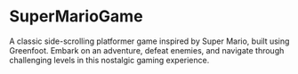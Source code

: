 # SuperMarioGame
A classic side-scrolling platformer game inspired by Super Mario, built using Greenfoot. Embark on an adventure, defeat enemies, and navigate through challenging levels in this nostalgic gaming experience.
